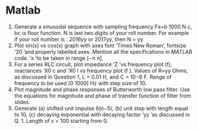 # Matlab

1. Generate a sinusodal sequence with sampling frequency Fs=b
1000
N
c, bc is
floor function. N is last two digits of your roll number. For example if
your roll number is : 2016yy or 2017yy, then N = yy
2. Plot sin(x) vs cos(x) graph with axes font ‘Times New Roman’, fontsize
‘20 ’and properly labelled axes. Mention all the specifications in MATLAB
code. ‘x ’to be taken in range [−π π].
3. For a series RLC circuit, plot impedance ‘Z ’vs frequency plot (f), reactances
‘X0
c and ‘X0
l
vs frequency plot (f ). Values of R=yy Ohms, as
discussed in Question 1, L = 0.01 H, and C = 10−6 F. Range of frequency
to be used [0 1000] Hz with step size of 10.
4. Plot magnitude and phase responses of Butterworth low pass filter. Use
the equations for magnitude and phase of transfer function of filter from
slides.
5. Generate (a) shifted unit impulse δ(n−5), (b) unit step with length equal
to 10, (c) decaying exponential with decaying factor ‘yy ’as discussed in
Q. 1. Length of x = 100 starting from 0.
